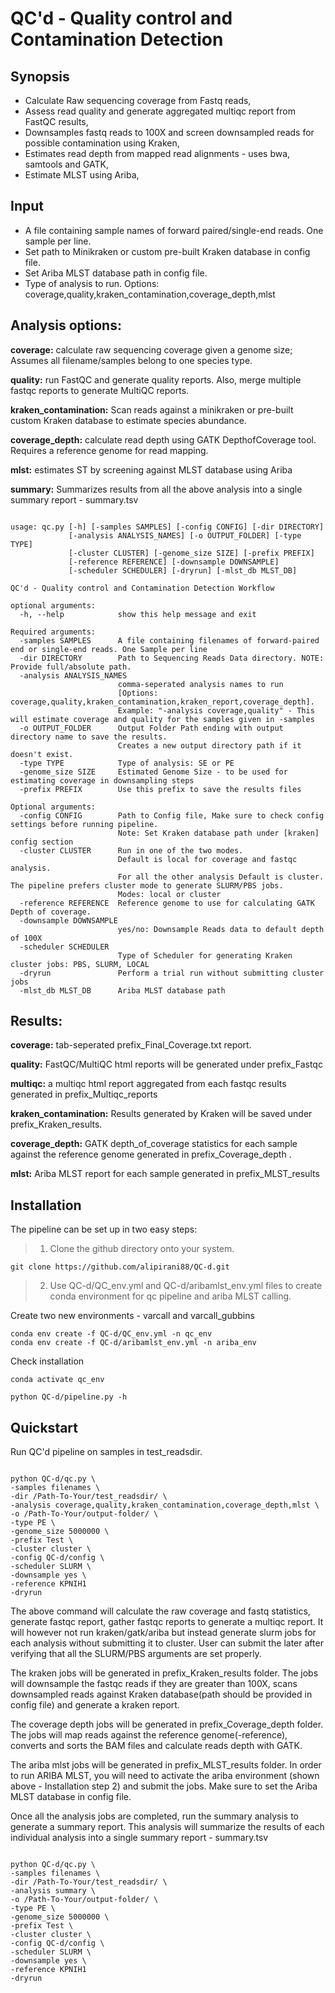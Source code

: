 # QC'd - Quality control and Contamination Detection 


## Synopsis
 
- Calculate Raw sequencing coverage from Fastq reads, 
- Assess read quality and generate aggregated multiqc report from FastQC results, 
- Downsamples fastq reads to 100X and screen downsampled reads for possible contamination using Kraken,
- Estimates read depth from mapped read alignments - uses bwa, samtools and GATK,
- Estimate MLST using Ariba,

## Input

- A file containing sample names of forward paired/single-end reads. One sample per line.
- Set path to Minikraken or custom pre-built Kraken database in config file.
- Set Ariba MLST database path in config file.
- Type of analysis to run. Options: coverage,quality,kraken_contamination,coverage_depth,mlst

## Analysis options:


**coverage:** calculate raw sequencing coverage given a genome size; Assumes all filename/samples belong to one species type.

**quality:** run FastQC and generate quality reports. Also, merge multiple fastqc reports to generate MultiQC reports. 

**kraken_contamination:** Scan reads against a minikraken or pre-built custom Kraken database to estimate species abundance.

**coverage_depth:** calculate read depth using GATK DepthofCoverage tool. Requires a reference genome for read mapping.

**mlst:** estimates ST by screening against MLST database using Ariba

**summary:** Summarizes results from all the above analysis into a single summary report - summary.tsv

```

usage: qc.py [-h] [-samples SAMPLES] [-config CONFIG] [-dir DIRECTORY]
             [-analysis ANALYSIS_NAMES] [-o OUTPUT_FOLDER] [-type TYPE]
             [-cluster CLUSTER] [-genome_size SIZE] [-prefix PREFIX]
             [-reference REFERENCE] [-downsample DOWNSAMPLE]
             [-scheduler SCHEDULER] [-dryrun] [-mlst_db MLST_DB]

QC'd - Quality control and Contamination Detection Workflow

optional arguments:
  -h, --help            show this help message and exit

Required arguments:
  -samples SAMPLES      A file containing filenames of forward-paired end or single-end reads. One Sample per line
  -dir DIRECTORY        Path to Sequencing Reads Data directory. NOTE: Provide full/absolute path.
  -analysis ANALYSIS_NAMES
                        comma-seperated analysis names to run
                        [Options: coverage,quality,kraken_contamination,kraken_report,coverage_depth].
                        Example: "-analysis coverage,quality" - This will estimate coverage and quality for the samples given in -samples
  -o OUTPUT_FOLDER      Output Folder Path ending with output directory name to save the results.
                        Creates a new output directory path if it doesn't exist.
  -type TYPE            Type of analysis: SE or PE
  -genome_size SIZE     Estimated Genome Size - to be used for estimating coverage in downsampling steps
  -prefix PREFIX        Use this prefix to save the results files

Optional arguments:
  -config CONFIG        Path to Config file, Make sure to check config settings before running pipeline.
                        Note: Set Kraken database path under [kraken] config section
  -cluster CLUSTER      Run in one of the two modes. 
                        Default is local for coverage and fastqc analysis.
                        For all the other analysis Default is cluster. The pipeline prefers cluster mode to generate SLURM/PBS jobs.
                        Modes: local or cluster
  -reference REFERENCE  Reference genome to use for calculating GATK Depth of coverage.
  -downsample DOWNSAMPLE
                        yes/no: Downsample Reads data to default depth of 100X
  -scheduler SCHEDULER  
                        Type of Scheduler for generating Kraken cluster jobs: PBS, SLURM, LOCAL
  -dryrun               Perform a trial run without submitting cluster jobs
  -mlst_db MLST_DB      Ariba MLST database path

```

## Results:

**coverage:** tab-seperated prefix_Final_Coverage.txt report.

**quality:** FastQC/MultiQC html reports will be generated under prefix_Fastqc

**multiqc:** a multiqc html report aggregated from each fastqc results generated in prefix_Multiqc_reports

**kraken_contamination:** Results generated by Kraken will be saved under prefix_Kraken_results.  

**coverage_depth:** GATK depth_of_coverage statistics for each sample against the reference genome generated in prefix_Coverage_depth .

**mlst:** Ariba MLST report for each sample generated in prefix_MLST_results

## Installation

The pipeline can be set up in two easy steps:

> 1. Clone the github directory onto your system.

```
git clone https://github.com/alipirani88/QC-d.git

```

> 2. Use QC-d/QC_env.yml and QC-d/aribamlst_env.yml files to create conda environment for qc pipeline and ariba MLST calling.

Create two new environments - varcall and varcall_gubbins
```
conda env create -f QC-d/QC_env.yml -n qc_env
conda env create -f QC-d/aribamlst_env.yml -n ariba_env
```

Check installation

```
conda activate qc_env

python QC-d/pipeline.py -h
```

## Quickstart

Run QC'd pipeline on samples in test_readsdir. 

```

python QC-d/qc.py \
-samples filenames \
-dir /Path-To-Your/test_readsdir/ \
-analysis coverage,quality,kraken_contamination,coverage_depth,mlst \
-o /Path-To-Your/output-folder/ \
-type PE \
-genome_size 5000000 \
-prefix Test \
-cluster cluster \
-config QC-d/config \
-scheduler SLURM \
-downsample yes \
-reference KPNIH1
-dryrun

```

The above command will calculate the raw coverage and fastq statistics, generate fastqc report, gather fastqc reports to generate a multiqc report. It will however not run kraken/gatk/ariba but instead generate slurm jobs for each analysis without submitting it to cluster. User can submit the later after verifying that all the SLURM/PBS arguments are set properly.

The kraken jobs will be generated in prefix_Kraken_results folder. The jobs will downsample the fastqc reads if they are greater than 100X, scans downsampled reads against Kraken database(path should be provided in config file) and generate a kraken report.

The coverage depth jobs will be generated in prefix_Coverage_depth folder. The jobs will map reads against the reference genome(-reference), converts and sorts the BAM files and calculate reads depth with GATK.

The ariba mlst jobs will be generated in prefix_MLST_results folder. In order to run ARIBA MLST, you will need to activate the ariba environment (shown above - Installation step 2) and submit the jobs. Make sure to set the Ariba MLST database in config file.

Once all the analysis jobs are completed, run the summary analysis to generate a summary report. This analysis will summarize the results of each individual analysis into a single summary report - summary.tsv


```

python QC-d/qc.py \
-samples filenames \
-dir /Path-To-Your/test_readsdir/ \
-analysis summary \
-o /Path-To-Your/output-folder/ \
-type PE \
-genome_size 5000000 \
-prefix Test \
-cluster cluster \
-config QC-d/config \
-scheduler SLURM \
-downsample yes \
-reference KPNIH1
-dryrun

```